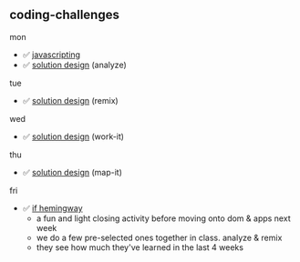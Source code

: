 ## coding-challenges

mon
* :white_check_mark: [javascripting](https://github.com/colevanderswands/javascripting)  
* :white_check_mark: [solution design](https://github.com/colevanderswands/solution-design)  (analyze)

tue
* :white_check_mark: [solution design](https://github.com/colevanderswands/solution-design)  (remix)

wed
* :white_check_mark: [solution design](https://github.com/colevanderswands/solution-design)  (work-it)  

thu
* :white_check_mark: [solution design](https://github.com/colevanderswands/solution-design)  (map-it)

fri
* :white_check_mark: [if hemingway](https://github.com/elewa-academy/if-hemingway-wrote-js)  
    * a fun and light closing activity before moving onto dom & apps next week
    * we do a few pre-selected ones together in class. analyze & remix
    * they see how much they've learned in the last 4 weeks
 



